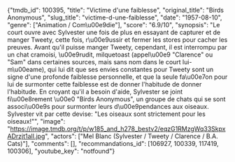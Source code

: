 {"tmdb_id": 100395, "title": "Victime d'une faiblesse", "original_title": "Birds Anonymous", "slug_title": "victime-d-une-faiblesse", "date": "1957-08-10", "genre": ["Animation / Com\u00e9die"], "score": "6.9/10", "synopsis": "Le court ouvre avec Sylvester une fois de plus en essayant de capturer et de manger Tweety, cette fois, r\u00e9ussir et fermer les stores pour cacher les preuves. Avant qu'il puisse manger Tweety, cependant, il est interrompu par un chat cramoisi, \u00e9rudit, milquetoast (appel\u00e9 \"Clarence\" ou \"Sam\" dans certaines sources, mais sans nom dans le court lui-m\u00eame), qui lui dit que ses envies constantes pour Tweety sont un signe d'une profonde faiblesse personnelle, et que la seule fa\u00e7on pour lui de surmonter cette faiblesse est de donner l'habitude de donner l'habitude. En croyant qu'il a besoin d'aide, Sylvester se joint fi\u00e8rement \u00e0 \"Birds Anonymous\", un groupe de chats qui se sont associ\u00e9s pour surmonter leurs d\u00e9pendances aux oiseaux. Sylvester vit par cette devise: \"Les oiseaux sont strictement pour les oiseaux!\"", "image": "https://image.tmdb.org/t/p/w185_and_h278_bestv2/eqzG1RMzgWq33SkpxADrzjt1aIl.jpg", "actors": ["Mel Blanc (Sylvester / Tweety / Clarence / B.A. Cats)"], "comments": [], "recommandations_id": [106927, 100339, 117419, 100306], "youtube_key": "notfound"}